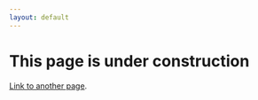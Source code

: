 ```yaml
---
layout: default
---
```


# This page is under construction 

[Link to another page](./another-page.html).
